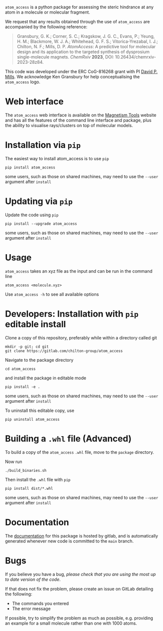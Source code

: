 `atom_access` is a python package for assessing the steric hindrance at any atom in a molecule or molecular fragment.

We request that any results obtained through the use of `atom_access` are accompanied by the following reference:
> Gransbury, G. K.; Corner, S. C.; Kragskow, J. G. C., Evans, P.; Yeung, H. M.; Blackmore, W. J. A.; Whitehead, G. F. S.; Vitorica-Yrezabal, I. J.; Chilton, N. F.; Mills, D. P. *AtomAccess*: A predictive tool for molecular design and its application to the targeted synthesis of dysprosium single-molecule magnets. *ChemRxiv* **2023**, DOI: 10.26434/chemrxiv-2023-28z84.

This code was developed under the ERC CoG-816268 grant with PI [David P. Mills](https://millsgroup.weebly.com/). We acknowledge Ken Gransbury for help conceptualising the `atom_access` logo. 

# Web interface

The `atom_access` web interface is available on the [Magnetism Tools](https://magnetism-tools.manchester.ac.uk) website and has all the features of the command line interface and package, plus the ability to visualise rays/clusters on top of molecular models.

# Installation via `pip`

The easiest way to install atom_access is to use `pip`

```shell
pip install atom_access
```

some users, such as those on shared machines, may need to use the `--user` argument after `install`

# Updating via `pip`

Update the code using `pip` 

```shell
pip install --upgrade atom_access
```

some users, such as those on shared machines, may need to use the `--user` argument after `install`

# Usage

`atom_access` takes an xyz file as the input and can be run in the command line

```shell
atom_access <molecule.xyz>
```

Use `atom_access -h` to see all available options

# Developers: Installation with `pip` editable install

Clone a copy of this repository, preferably while within a directory called git

```shell
mkdir -p git; cd git
git clone https://gitlab.com/chilton-group/atom_access
```

Navigate to the package directory

```shell
cd atom_access
```

and install the package in editable mode

```shell
pip install -e .
```
some users, such as those on shared machines, may need to use the `--user` argument after `install`

To uninstall this editable copy, use

```shell
pip uninstall atom_access
```

# Building a `.whl` file (Advanced)

To build a copy of the `atom_access` `.whl` file, move to the `package` directory.

Now run

```shell
./build_binaries.sh
```

Then install the `.whl` file with `pip`

```shell
pip install dist/*.whl
```
some users, such as those on shared machines, may need to use the `--user` argument after `install`


# Documentation

The [documentation](https://chilton-group.gitlab.io/atom_access/) for this package is hosted by gitlab, and is automatically generated whenever new code is committed to the `main` branch.

# Bugs

If you believe you have a bug, *please check that you are using the most up to date version of the code*. 

If that does not fix the problem, please create an issue on GitLab detailing the following:
 - The commands you entered
 - The error message

If possible, try to simplify the problem as much as possible, e.g. providing an example for a small molecule rather than one with 1000 atoms.
